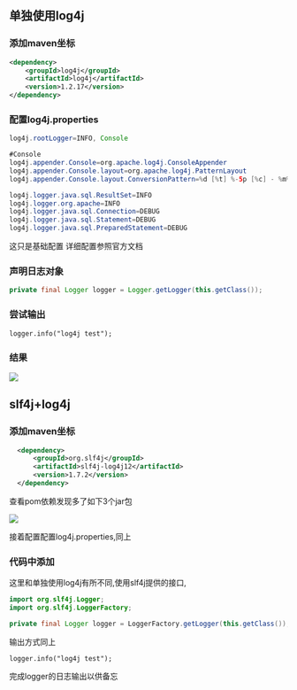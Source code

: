 
## 单独使用log4j

### 添加maven坐标
```xml
<dependency>
	<groupId>log4j</groupId>
	<artifactId>log4j</artifactId>
	<version>1.2.17</version>
</dependency> 
```	

### 配置log4j.properties
```java
log4j.rootLogger=INFO, Console

#Console
log4j.appender.Console=org.apache.log4j.ConsoleAppender
log4j.appender.Console.layout=org.apache.log4j.PatternLayout
log4j.appender.Console.layout.ConversionPattern=%d [%t] %-5p [%c] - %m%n

log4j.logger.java.sql.ResultSet=INFO
log4j.logger.org.apache=INFO
log4j.logger.java.sql.Connection=DEBUG
log4j.logger.java.sql.Statement=DEBUG
log4j.logger.java.sql.PreparedStatement=DEBUG 
```
这只是基础配置 详细配置参照官方文档
### 声明日志对象
```java
private final Logger logger = Logger.getLogger(this.getClass());
```
### 尝试输出
```
logger.info("log4j test");
```

### 结果
![](http://i.imgur.com/yjl8RjS.png)


## slf4j+log4j
### 添加maven坐标
```xml
  <dependency>  
      <groupId>org.slf4j</groupId>  
      <artifactId>slf4j-log4j12</artifactId>  
      <version>1.7.2</version>  
  </dependency>  
```
查看pom依赖发现多了如下3个jar包

![](http://i.imgur.com/OScv3oY.png)

接着配置配置log4j.properties,同上

### 代码中添加

这里和单独使用log4j有所不同,使用slf4j提供的接口,
```java
import org.slf4j.Logger;
import org.slf4j.LoggerFactory;

private final Logger logger = LoggerFactory.getLogger(this.getClass());
```
输出方式同上
```
logger.info("log4j test");
```


完成logger的日志输出以供备忘